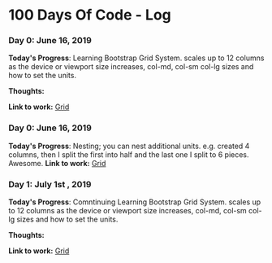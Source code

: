 # 100 Days Of Code - Log

### Day 0: June 16, 2019


**Today's Progress**: Learning Bootstrap Grid System. scales up to 12 columns as the device or viewport size increases, col-md, col-sm col-lg sizes and how to set the units.

**Thoughts:** 

**Link to work:** [Grid](https://github.com/supera74/100-days-of-code/blob/master/79_bootstrap_grid/grid.html)

### Day 0: June 16, 2019
**Today's Progress**: Nesting; you can nest additional units. e.g. created 4 columns, then I split the first into half and the last one I split to 6 pieces. Awesome. 
**Link to work:** [Grid](https://github.com/supera74/100-days-of-code/blob/master/79_bootstrap_grid/grid.html)

### Day 1: July 1st , 2019


**Today's Progress**: Comntinuing Learning Bootstrap Grid System. scales up to 12 columns as the device or viewport size increases, col-md, col-sm col-lg sizes and how to set the units.

**Thoughts:** 

**Link to work:** [Grid](https://github.com/supera74/100-days-of-code/blob/master/79_bootstrap_grid/grid.html)
